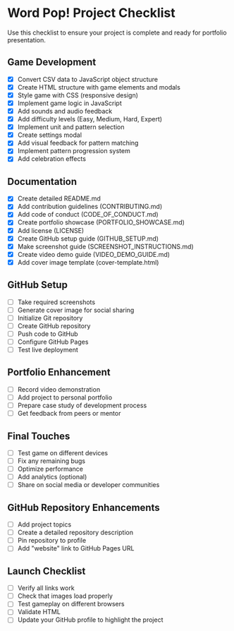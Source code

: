 # Word Pop! Project Checklist

Use this checklist to ensure your project is complete and ready for portfolio presentation.

## Game Development
- [x] Convert CSV data to JavaScript object structure
- [x] Create HTML structure with game elements and modals
- [x] Style game with CSS (responsive design)
- [x] Implement game logic in JavaScript
- [x] Add sounds and audio feedback
- [x] Add difficulty levels (Easy, Medium, Hard, Expert)
- [x] Implement unit and pattern selection
- [x] Create settings modal
- [x] Add visual feedback for pattern matching
- [x] Implement pattern progression system
- [x] Add celebration effects

## Documentation
- [x] Create detailed README.md
- [x] Add contribution guidelines (CONTRIBUTING.md)
- [x] Add code of conduct (CODE_OF_CONDUCT.md)
- [x] Create portfolio showcase (PORTFOLIO_SHOWCASE.md)
- [x] Add license (LICENSE)
- [x] Create GitHub setup guide (GITHUB_SETUP.md)
- [x] Make screenshot guide (SCREENSHOT_INSTRUCTIONS.md)
- [x] Create video demo guide (VIDEO_DEMO_GUIDE.md)
- [x] Add cover image template (cover-template.html)

## GitHub Setup
- [ ] Take required screenshots
- [ ] Generate cover image for social sharing
- [ ] Initialize Git repository
- [ ] Create GitHub repository
- [ ] Push code to GitHub
- [ ] Configure GitHub Pages
- [ ] Test live deployment

## Portfolio Enhancement
- [ ] Record video demonstration
- [ ] Add project to personal portfolio
- [ ] Prepare case study of development process
- [ ] Get feedback from peers or mentor

## Final Touches
- [ ] Test game on different devices
- [ ] Fix any remaining bugs
- [ ] Optimize performance
- [ ] Add analytics (optional)
- [ ] Share on social media or developer communities

## GitHub Repository Enhancements
- [ ] Add project topics
- [ ] Create a detailed repository description
- [ ] Pin repository to profile
- [ ] Add "website" link to GitHub Pages URL

## Launch Checklist
- [ ] Verify all links work
- [ ] Check that images load properly
- [ ] Test gameplay on different browsers
- [ ] Validate HTML
- [ ] Update your GitHub profile to highlight the project
